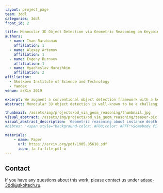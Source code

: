 ```yaml
---
layout: project_page
team: 3ddl
categories: 3ddl
front_id: 2

title: Monocular 3D Object Detection via Geometric Reasoning on Keypoints
authors:
  - name: Ivan Barabanau
    affiliation: 1
  - name: Alexey Artemov
    affiliation: 1
  - name: Evgeny Burnaev
    affiliation: 1
  - name: Vyacheslav Murashkin
    affiliation: 2
affiliation:
  - Skolkovo Institute of Science and Technology
  - Yandex
venue: arXiv 2019

excerpt: We augment a conventional object detection framework with a keypoint detection module and a multi-view consistency loss to make it a robust 3D keypoint estimator, that we use for predicting 3D objects in KITTI road scenes.
abstract: Monocular 3D object detection is well-known to be a challenging vision task due to the loss of depth information; attempts to recover depth using separate image-only approaches lead to unstable and noisy depth estimates, harming 3D detections. In this paper, we propose a novel keypoint-based approach for 3D object detection and localization from a single RGB image. We build our multi-branch model around 2D keypoint detection in images and complement it with a conceptually simple geometric reasoning method. Our network performs in an end-to-end manner, simultaneously and interdependently estimating 2D characteristics, such as 2D bounding boxes, keypoints, and orientation, along with full 3D pose in the scene. We fuse the outputs of distinct branches, applying a reprojection consistency loss during training. The experimental evaluation on the challenging KITTI dataset benchmark demonstrates that our network achieves state-of-the-art results among other monocular 3D detectors.

thumbnail: /assets/img/projects/od_via_geom_reasoning/thumbnail.jpg
visual_abstract: /assets/img/projects/od_via_geom_reasoning/teaser-pic.jpg
visual_abstract_description: 'Geometric reasoning about instance depth. We use camera intrinsic parameters, predicted 2D keypoints and dimension predictions to ”lift” the keypoints to 3D space.'
#bibtex: '<span style="background-color: #F00;color: #FFF">Somebody fill this with bibtex when it is published'

materials:
    - name: Paper
      url: https://arxiv.org/pdf/1905.05618.pdf
      icon: fa fa-file-pdf-o
---
```

## Contact
If you have any questions about this work, please contact us under [adase-3ddl@skoltech.ru](mailto:adase-3ddl@skoltech.ru).

